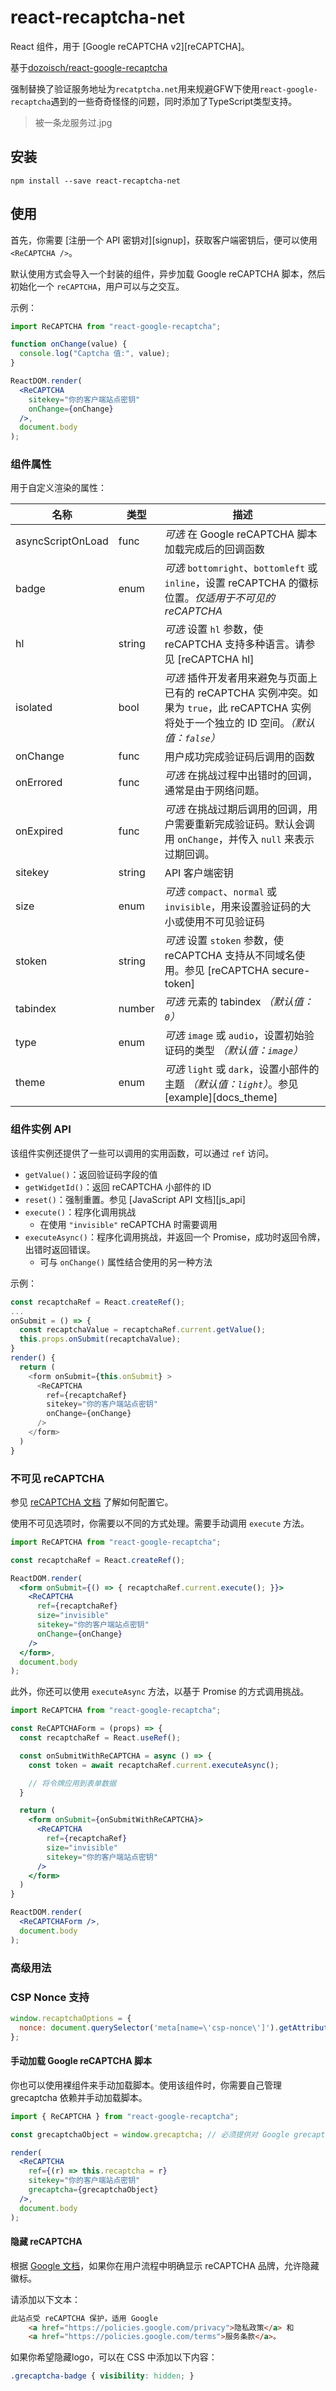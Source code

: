 # react-recaptcha-net

React 组件，用于 [Google reCAPTCHA v2][reCAPTCHA]。

基于[dozoisch/react-google-recaptcha](https://github.com/dozoisch/react-google-recaptcha)

强制替换了验证服务地址为`recatptcha.net`用来规避GFW下使用`react-google-recaptcha`遇到的一些奇奇怪怪的问题，同时添加了TypeScript类型支持。

> 被一条龙服务过.jpg


## 安装

```shell
npm install --save react-recaptcha-net
```

## 使用

首先，你需要 [注册一个 API 密钥对][signup]，获取客户端密钥后，便可以使用 `<ReCAPTCHA />`。

默认使用方式会导入一个封装的组件，异步加载 Google reCAPTCHA 脚本，然后初始化一个 `reCAPTCHA`，用户可以与之交互。

示例：
```jsx
import ReCAPTCHA from "react-google-recaptcha";

function onChange(value) {
  console.log("Captcha 值:", value);
}

ReactDOM.render(
  <ReCAPTCHA
    sitekey="你的客户端站点密钥"
    onChange={onChange}
  />,
  document.body
);
```

### 组件属性

用于自定义渲染的属性：

| 名称              | 类型    | 描述                                                         |
|------------------|---------|------------------------------------------------------------|
| asyncScriptOnLoad | func    | *可选* 在 Google reCAPTCHA 脚本加载完成后的回调函数               |
| badge            | enum    | *可选* `bottomright`、`bottomleft` 或 `inline`，设置 reCAPTCHA 的徽标位置。*仅适用于不可见的 reCAPTCHA* |
| hl               | string  | *可选* 设置 `hl` 参数，使 reCAPTCHA 支持多种语言。请参见 [reCAPTCHA hl] |
| isolated         | bool    | *可选* 插件开发者用来避免与页面上已有的 reCAPTCHA 实例冲突。如果为 `true`，此 reCAPTCHA 实例将处于一个独立的 ID 空间。*（默认值：`false`）* |
| onChange         | func    | 用户成功完成验证码后调用的函数                                 |
| onErrored        | func    | *可选* 在挑战过程中出错时的回调，通常是由于网络问题。               |
| onExpired        | func    | *可选* 在挑战过期后调用的回调，用户需要重新完成验证码。默认会调用 `onChange`，并传入 `null` 来表示过期回调。 |
| sitekey          | string  | API 客户端密钥                                               |
| size             | enum    | *可选* `compact`、`normal` 或 `invisible`，用来设置验证码的大小或使用不可见验证码 |
| stoken           | string  | *可选* 设置 `stoken` 参数，使 reCAPTCHA 支持从不同域名使用。参见 [reCAPTCHA secure-token] |
| tabindex         | number  | *可选* 元素的 tabindex *（默认值：`0`）*                       |
| type             | enum    | *可选* `image` 或 `audio`，设置初始验证码的类型 *（默认值：`image`）* |
| theme            | enum    | *可选* `light` 或 `dark`，设置小部件的主题 *（默认值：`light`）*。参见 [example][docs_theme] |

### 组件实例 API

该组件实例还提供了一些可以调用的实用函数，可以通过 `ref` 访问。

- `getValue()`：返回验证码字段的值
- `getWidgetId()`：返回 reCAPTCHA 小部件的 ID
- `reset()`：强制重置。参见 [JavaScript API 文档][js_api]
- `execute()`：程序化调用挑战
  - 在使用 `"invisible"` reCAPTCHA 时需要调用
- `executeAsync()`：程序化调用挑战，并返回一个 Promise，成功时返回令牌，出错时返回错误。
  - 可与 `onChange()` 属性结合使用的另一种方法

示例：
```javascript
const recaptchaRef = React.createRef();
...
onSubmit = () => {
  const recaptchaValue = recaptchaRef.current.getValue();
  this.props.onSubmit(recaptchaValue);
}
render() {
  return (
    <form onSubmit={this.onSubmit} >
      <ReCAPTCHA
        ref={recaptchaRef}
        sitekey="你的客户端站点密钥"
        onChange={onChange}
      />
    </form>
  )
}
```

### 不可见 reCAPTCHA

参见 [reCAPTCHA 文档](https://developers.google.com/recaptcha/docs/invisible) 了解如何配置它。

使用不可见选项时，你需要以不同的方式处理。需要手动调用 `execute` 方法。

```jsx
import ReCAPTCHA from "react-google-recaptcha";

const recaptchaRef = React.createRef();

ReactDOM.render(
  <form onSubmit={() => { recaptchaRef.current.execute(); }}>
    <ReCAPTCHA
      ref={recaptchaRef}
      size="invisible"
      sitekey="你的客户端站点密钥"
      onChange={onChange}
    />
  </form>,
  document.body
);
```

此外，你还可以使用 `executeAsync` 方法，以基于 Promise 的方式调用挑战。

```jsx
import ReCAPTCHA from "react-google-recaptcha";

const ReCAPTCHAForm = (props) => {
  const recaptchaRef = React.useRef();

  const onSubmitWithReCAPTCHA = async () => {
    const token = await recaptchaRef.current.executeAsync();

    // 将令牌应用到表单数据
  }

  return (
    <form onSubmit={onSubmitWithReCAPTCHA}>
      <ReCAPTCHA
        ref={recaptchaRef}
        size="invisible"
        sitekey="你的客户端站点密钥"
      />
    </form>
  )
}

ReactDOM.render(
  <ReCAPTCHAForm />,
  document.body
);
```

### 高级用法

### CSP Nonce 支持
```js
window.recaptchaOptions = {
  nonce: document.querySelector('meta[name=\'csp-nonce\']').getAttribute('content'),
};
```

#### 手动加载 Google reCAPTCHA 脚本

你也可以使用裸组件来手动加载脚本。使用该组件时，你需要自己管理 grecaptcha 依赖并手动加载脚本。

```jsx
import { ReCAPTCHA } from "react-google-recaptcha";

const grecaptchaObject = window.grecaptcha; // 必须提供对 Google grecaptcha 对象的访问。

render(
  <ReCAPTCHA
    ref={(r) => this.recaptcha = r}
    sitekey="你的客户端站点密钥"
    grecaptcha={grecaptchaObject}
  />,
  document.body
);
```

#### 隐藏 reCAPTCHA

根据 [Google 文档](https://developers.google.com/recaptcha/docs/faq#id-like-to-hide-the-recaptcha-badge.-what-is-allowed)，如果你在用户流程中明确显示 reCAPTCHA 品牌，允许隐藏徽标。

请添加以下文本：

```html
此站点受 reCAPTCHA 保护，适用 Google
    <a href="https://policies.google.com/privacy">隐私政策</a> 和
    <a href="https://policies.google.com/terms">服务条款</a>。
```

如果你希望隐藏logo，可以在 CSS 中添加以下内容：

```css
.grecaptcha-badge { visibility: hidden; }
```
